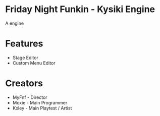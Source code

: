 # Friday Night Funkin - Kysiki Engine

A engine

# Features

* Stage Editor
* Custom Menu Editor

# Creators

* MyFnf - Director
* Moxie - Main Programmer
* Kxley - Main Playtest / Artist
